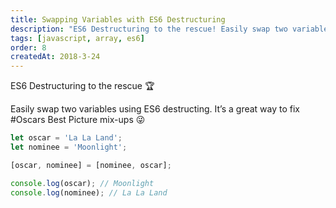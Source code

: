 ```yaml
---
title: Swapping Variables with ES6 Destructuring
description: "ES6 Destructuring to the rescue! Easily swap two variables using ES6 destructing. It's a great way to fix #Oscars Best Picture mix-up..."
tags: [javascript, array, es6]
order: 8
createdAt: 2018-3-24
---
```


ES6 Destructuring to the rescue 🏆

Easily swap two variables using ES6 destructing. It’s a great way to fix #Oscars Best Picture mix-ups 😜

```javascript
let oscar = 'La La Land';
let nominee = 'Moonlight';

[oscar, nominee] = [nominee, oscar];

console.log(oscar); // Moonlight
console.log(nominee); // La La Land
```
